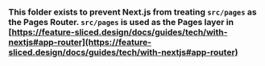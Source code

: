 ### This folder exists to prevent Next.js from treating `src/pages` as the Pages Router. `src/pages` is used as the Pages layer in [https://feature-sliced.design/docs/guides/tech/with-nextjs#app-router](https://feature-sliced.design/docs/guides/tech/with-nextjs#app-router)
